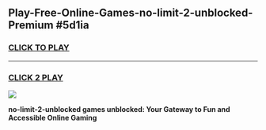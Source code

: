
## Play-Free-Online-Games-no-limit-2-unblocked-Premium #5d1ia
<h3>
<a href="https://premium.freeplayer.one?title=no-limit-2-unblocked&ref=8M">CLICK TO PLAY</a></h3>
<hr>

<h3>
<a href="https://premium.freeplayer.one?title=no-limit-2-unblocked&ref=8M">CLICK 2 PLAY</a>
  
</h3>

<a href="https://premium.freeplayer.one?title=no-limit-2-unblocked&ref=8M"><img src="https://clearcache.store/games.png"></a>


**no-limit-2-unblocked games unblocked: Your Gateway to Fun and Accessible Online Gaming**
